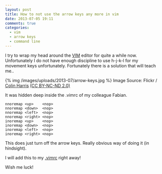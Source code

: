```yaml
---
layout: post
title: How to not use the arrow keys any more in vim
date: 2013-07-05 19:11
comments: true
categories: 
  - vim
  - arrow keys
  - command line
---
```


I try to wrap my head around the [VIM][1] editor for quite a while now. Unfortunately I do not have enough discipline to use h-j-k-l for my movement keys unfortunately. Fortunately there is a solution that will teach me..


{% img /images/uploads/2013-07/arrow-keys.jpg %}
Image Source: Flickr / [Colin Harris][3] [(CC BY-NC-ND 2.0)][4]

It was hidden deep inside the .vimrc of my colleague Fabian.

```
nnoremap <up>    <nop>
nnoremap <down>  <nop>
nnoremap <left>  <nop>
nnoremap <right> <nop>
inoremap <up>    <nop>
inoremap <down>  <nop>
inoremap <left>  <nop>
inoremap <right> <nop>
```

This does just turn off the arrow keys. Really obvious way of doing it (in hindsight).

I will add this to my [.vimrc][2] right away!

Wish me luck!

[1]: http://www.vim.org/
[2]: https://github.com/shostakovich/dotfiles/blob/master/home/.vimrc
[3]: http://www.flickr.com/photos/classblog/
[4]: http://creativecommons.org/licenses/by-nc-nd/2.0/deed.de
